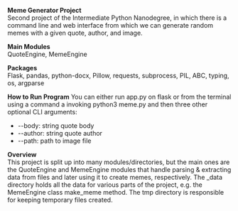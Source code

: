 **Meme Generator Project**\
Second project of the Intermediate Python Nanodegree, in which there
is a command line and web interface from which we can generate random memes 
with a given quote, author, and image. 

**Main Modules**\
QuoteEngine, MemeEngine

**Packages**\
Flask, pandas, python-docx, Pillow, requests, subprocess, PIL, ABC,
typing, os, argparse

**How to Run Program**
You can either run app.py on flask or from the terminal using a command 
a invoking python3 meme.py and then three other optional CLI arguments: 
* --body: string quote body
* --author: string quote author
* --path: path to image file

**Overview**\
This project is split up into many modules/directories, but the main ones are the QuoteEngine and MemeEngine
modules that handle parsing & extracting data from files and later using it to create memes, respectively. The _data directory
holds all the data for various parts of the project, e.g. the MemeEngine class make_meme method. The tmp directory is responsible for keeping temporary files
created. 



